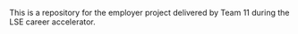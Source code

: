 This is a repository for the employer project delivered by Team 11 during the LSE career accelerator.
